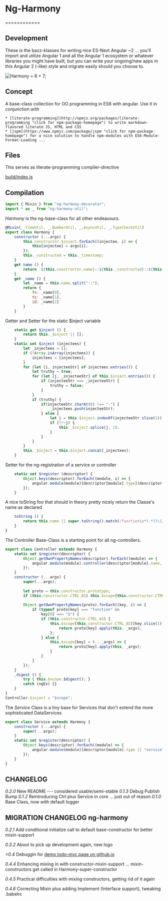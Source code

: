 # Ng-Harmony
============

## Development

These is the bazz-klasses for writing nice ES-Next Angular ~2 ... you'll import and utilize Angular 1 and all the Angular 1 ecosystem or whatever libraries you might have built, but you can write your ongoing/new apps in this Angular 2 (-like) style and migrate easily should you choose to.

![Harmony = 6 + 7;](logo.png "Harmony - Fire in my eyes")

## Concept

A base-class collection for OO programming in ES6 with angular.
Use it in conjunction with

	* [literate-programming](http://npmjs.org/packages/literate-programming "click for npm-package-homepage") to write markdown-flavored literate JS, HTML and CSS
	* [jspm](https://www.npmjs.com/package/jspm "click for npm-package-homepage") for a nice solution to handle npm-modules with ES6-Module-Format-Loading ...

## Files

This serves as literate-programming compiler-directive

[build/index.js](#Compilation "save:")

## Compilation

```javascript
import { Mixin } from "ng-harmony-decorator";
import * as _ from "ng-harmony-util";
```

_Harmony_ is the ng-base-class for all other endeavours.

```javascript
@Mixin(_.TimeUtil, _.NumberUtil, _.AsyncUtil, _.TypeCheckUtil)
export class Harmony {
	constructor (...args) {
        this.constructor.$inject.forEach((injectee, i) => {
			this[injectee] = args[i];
		});
		this._constructed = this._timestamp;
	}
	get name () {
		return `${this.constructor.name}::${this._constructed}::${this._random}`;
	}
	get _name () {
		let _name = this.name.split("::");
		return {
			fn: _name[0],
			ts: _name[1],
			id: _name[2]
		}
	}
```

Getter and Setter for the static $inject variable

```javascript
	static get $inject () {
		return this._$inject || [];
	}
	static set $inject (injectees) {
		let _injectees = [];
		if (!Array.isArray(injectees)) {
			injectees = [injectees];
		}
		for (let [i, injecteeStr] of injectees.entries()) {
			let truthy = true;
			for (let [j, _injecteeStr] of this.$inject.entries()) {
				if (injecteeStr === _injecteeStr) {
					truthy = false;
				}
			}
			if (truthy) {
				if(injecteeStr.charAt(0) !== "-") {
					_injectees.push(injecteeStr);
				} else {
					let j = this.$inject.indexOf(injecteeStr.slice(1));
					if (!!~j) {
						this._$inject.splice(j, 1);
					}
				}
			}
		}
		this._$inject = this.$inject.concat(_injectees);
	}
```
Setter for the ng-registration of a service or controller
```javascript
	static set $register (descriptor) {
		Object.keys(descriptor).forEach((module, i) => {
			angular.module(module)[descriptor[module].type](descriptor[module].name, this);
		});
	}
```
A nice toString foo that should in theory pretty nicely return the Classe's name as declared
```javascript
	toString () {
		return this.name || super.toString().match(/function\s*(.*?)\(/)[1];
	}
}
```

The Controller Base-Class is a starting point for all ng-controllers.

```javascript
export class Controller extends Harmony {
    static set $register(descriptor) {
        Object.getOwnPropertyNames(descriptor).forEach((module) => {
            angular.module(module).controller(descriptor[module].name, this);
        });
    }
	constructor (...args) {
		super(...args);
		
		let proto = this.constructor.prototype;
		if (this.constructor.CTRL_AS) this.$scope[this.constructor.CTRL_AS] = {};
		
		Object.getOwnPropertyNames(proto).forEach((key, i) => {
			if (typeof proto[key] === "function" &&
				key[0] === "$") {
				if (this.constructor.CTRL_AS) {
					this.$scope[this.constructor.CTRL_AS][key.slice(1)] = (..._args) => {
						return proto[key].apply(this, _args);
					};
				} else {
					this.$scope[key] = (..._args) => {
						return proto[key].apply(this, _args);
					}	
				}
			}
		});
	}
	_digest () {
		try { this.$scope.$digest(); }
		catch (ngEx) {}
	}
}
Controller.$inject = "$scope";
```

The _Service_ Class is a tiny base for Services that don't extend the more sophisticated DataServices

```javascript
export class Service extends Harmony {
	constructor (...args) {
		super(...args);
	}
	static set $register(descriptor) {
		Object.keys(descriptor).forEach((module) => {
			angular.module(module)[descriptor[module].type || "service"](descriptor[module].name, this);
		});
	}
}
```

## CHANGELOG
*0.2.0* New README --- considered usable/semi-stable
*0.1.3* Debug Publish Bump
*0.1.2* Reintroducing Ctrl plus Service in core ... just out of reason
*0.1.0* Base Class, now with default logger

## MIGRATION CHANGELOG ng-harmony

*0.2.1* Add conditional initialize call to default base-constructor for better mixin-support

*0.3.2* About to pick up development again, new logo

*<0.4* Debuggin for [demo todo-mvc page on github.io](http://ng-harmony.github.io/ng-harmony)

*0.4.4* Enhancing mixing in with constructor-mixin-support ... mixin-constructors get called in Harmony-super-constructor

*0.4.5* Practical difficulties with mixing constructors, getting rid of it again

*0.4.6* Correcting Mixin plus adding Implement (Interface support), tweaking .babelrc
